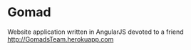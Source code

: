 Gomad
=====

Website application written in AngularJS devoted to a friend
http://GomadsTeam.herokuapp.com

